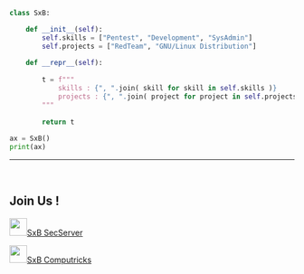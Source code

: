 ```python
class SxB:

    def __init__(self):
        self.skills = ["Pentest", "Development", "SysAdmin"]
        self.projects = ["RedTeam", "GNU/Linux Distribution"]
    
    def __repr__(self):
        
        t = f"""       
            skills : {", ".join( skill for skill in self.skills )}
            projects : {", ".join( project for project in self.projects )}
        """
        
        return t
        
ax = SxB()
print(ax)

``` 
---
<br>
<h2>Join Us !</h2>

<img width="31" src="https://logo-marque.com/wp-content/uploads/2020/12/Discord-Logo.png"><a href="https://discord.gg/XFPs22U9tS">SxB SecServer</a><br>

<img width="31" src="https://www.specialolympics.asso.fr/wp-content/uploads/2020/04/youtube-logo-icon-transparent-32.png"><a href="https://www.youtube.com/channel/UCCO-FLxIHmk9UqsdUWLF-zg">SxB Computricks</a>

